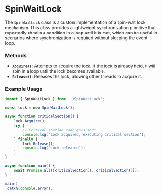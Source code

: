 # SpinWaitLock

The `SpinWaitLock` class is a custom implementation of a spin-wait lock mechanism. This class provides a lightweight synchronization primitive that repeatedly checks a condition in a loop until it is met, which can be useful in scenarios where synchronization is required without sleeping the event loop.

### Methods

- **`Acquire()`**: Attempts to acquire the lock. If the lock is already held, it will spin in a loop until the lock becomes available.
- **`Release()`**: Releases the lock, allowing other threads to acquire it.

### Example Usage

```typescript
import { SpinWaitLock } from './SpinWaitLock';

const lock = new SpinWaitLock();

async function criticalSection() {
    lock.Acquire();
    try {
        // Critical section code goes here
        console.log('Lock acquired, executing critical section');
    } finally {
        lock.Release();
        console.log('Lock released');
    }
}

async function main() {
    await Promise.all([criticalSection(), criticalSection()]);
}

main()
.catch(console.error);

```